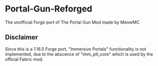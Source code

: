# Portal-Gun-Reforged
The unofficial Forge port of The Portal Gun Mod made by MeowMC

## Disclaimer
Since this is a 1.16.5 Forge port, "Immersive Portals" functionality is not implemented, due to the abscence of "imm_ptl_core" which is used by the official Fabric mod.
